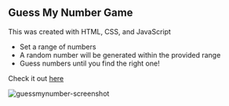 ## Guess My Number Game
This was created with HTML, CSS, and JavaScript

* Set a range of numbers
* A random number will be generated within the provided range
* Guess numbers until you find the right one!

Check it out [here](https://itsgregt.github.io/Guess-My-Number/)

![guessmynumber-screenshot](https://user-images.githubusercontent.com/7076394/27513932-34881a0c-593f-11e7-95b3-fc855e5e29a5.jpg)
